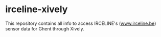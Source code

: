 irceline-xively
===============

This repository contains all info to access IRCELINE's (www.irceline.be) sensor data for Ghent through Xively.
